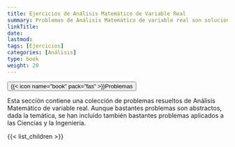 ```yaml
---
title: Ejercicios de Análisis Matemático de Variable Real
summary: Problemas de Análisis Matemático de variable real son soluciones
linkTitle: 
date: 
lastmod:
tags: [Ejercicios]
categories: [Análisis]
type: book
weight: 20
---
```


[<button type="button" class="btn btn-outline-primary">{{< icon name="book" pack="fas" >}}Problemas</button>](https://aprendeconalf.es/analisis-ejercicios/)

Esta sección contiene una colección de problemas resueltos de Análisis Matemático de variable real.
Aunque bastantes problemas son abstractos, dada la temática, se han incluido también bastantes problemas aplicados a las Ciencias y la Ingeniería.

{{< list_children >}}